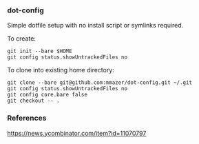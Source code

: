 ### dot-config

Simple dotfile setup with no install script or symlinks required.

To create:

    git init --bare $HOME
    git config status.showUntrackedFiles no

To clone into existing home directory:

    git clone --bare git@github.com:mmazer/dot-config.git ~/.git
    git config status.showUntrackedFiles no
    git config core.bare false
    git checkout -- .

### References

<https://news.ycombinator.com/item?id=11070797>
